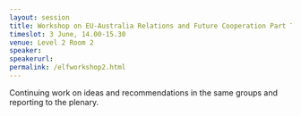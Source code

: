 ```yaml
---
layout: session
title: Workshop on EU-Australia Relations and Future Cooperation Part Two
timeslot: 3 June, 14.00-15.30
venue: Level 2 Room 2
speaker:
speakerurl: 
permalink: /elfworkshop2.html
---
```


Continuing work on ideas and recommendations in the same groups and reporting to the plenary.
